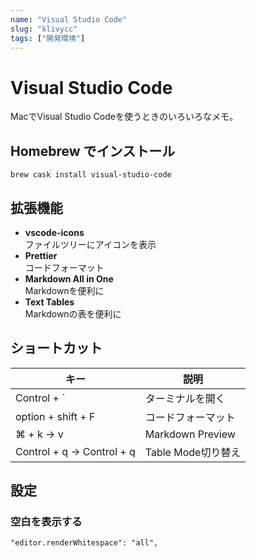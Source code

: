 ```yaml
---
name: "Visual Studio Code"
slug: "klivycc"
tags: ["開発環境"]
---
```


# Visual Studio Code

MacでVisual Studio Codeを使うときのいろいろなメモ。

## Homebrew でインストール

```
brew cask install visual-studio-code
```

## 拡張機能

- **vscode-icons**  
  ファイルツリーにアイコンを表示
- **Prettier**  
  コードフォーマット
- **Markdown All in One**  
  Markdownを便利に
- **Text Tables**  
  Markdownの表を便利に

## ショートカット

| キー                        | 説明               |
| ------------------------- | ---------------- |
| Control + `               | ターミナルを開く         |
| option + shift + F        | コードフォーマット        |
| ⌘ + k → v                 | Markdown Preview |
| Control + q → Control + q | Table Mode切り替え   |

## 設定

### 空白を表示する

```
"editor.renderWhitespace": "all",
```

